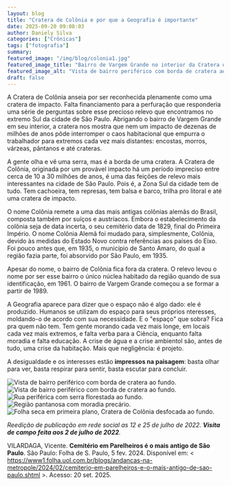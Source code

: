 ```yaml
---
layout: blog
title: "Cratera de Colônia e por que a Geografia é importante"
date: 2025-09-20 09:08:03
author: Daniely Silva
categories: ["Crônicas"]
tags: ["fotografia"]
summary:
featured_image: "/img/blog/colonia1.jpg"
featured_image_title: "Bairro de Vargem Grande no interior da Cratera de Colônia."
featured_image_alt: "Vista de bairro periférico com borda de cratera ao fundo."
draft: false
---
```


A Cratera de Colônia anseia por ser reconhecida plenamente como uma cratera de impacto. Falta financiamento para a perfuração que responderia uma série de perguntas sobre esse precioso relevo que encontramos no extremo Sul da cidade de São Paulo.
Abrigando o bairro de Vargem Grande em seu interior, a cratera nos mostra que nem um impacto de dezenas de milhões de anos pôde interromper o caos habitacional que empurra o trabalhador para extremos cada vez mais distantes: encostas, morros, várzeas, pântanos e até crateras.

A gente olha e vê uma serra, mas é a borda de uma cratera. A Cratera de Colônia, originada por um provável impacto há um período impreciso entre cerca de 10 a 30 milhões de anos, é uma das feições de relevo mais interessantes na cidade de São Paulo. Pois é, a Zona Sul da cidade tem de tudo. Tem cachoeira, tem represas, tem balsa e barco, trilha pro litoral e até uma cratera de impacto.

O nome Colônia remete a uma das mais antigas colônias alemãs do Brasil, composta também por suíços e austríacos. Embora o estabelecimento da colônia seja de data incerta, o seu cemitério data de 1829, final do Primeira Império. O nome Colônia Alemã foi mudado para, simplesmente, Colônia, devido às medidas do Estado Novo contra referências aos países do Eixo. Foi pouco antes que, em 1935, o município de Santo Amaro, do qual a região fazia parte, foi absorvido por São Paulo, em  1935.

Apesar do nome, o bairro de Colônia fica fora da cratera. O relevo levou o nome por ser esse bairro o único núclea habitado da região quando de sua identificação, em 1961. O bairro de Vargem Grande começou a se formar a partir de 1989.

A Geografia aparece para dizer que o espaço não é algo dado: ele é produzido. Humanos se utilizam do espaço para seus próprios nteresses, moldando-o de acordo com sua necessidade. E o "espaço" que sobra? Fica pra quem não tem. Tem gente morando cada vez mais longe, em locais cada vez mais extremos, e falta verba para a Ciência, enquanto falta moradia e falta educação. A crise de água e a crise ambientol são, antes de tudo, uma crise da habitação. Mais que negligência: é projeto.

A desigualdade e os interesses estão **impressos na paisagem**: basta olhar para ver, basta respirar para sentir, basta escutar para concluir.

![Vista de bairro periférico com borda de cratera ao fundo.](/img/blog/colonia2.jpg "Bairro de Vargem Grande no interior da Cratera de Colônia.")
![Vista de bairro periférico com borda de cratera ao fundo.](/img/blog/colonia3.jpg "Bairro de Vargem Grande no interior da Cratera de Colônia.")
![Rua periférica com serra florestada ao fundo.](/img/blog/colonia4.jpg "A partir uma das bordas, paisagem dos Mares de Morros externa à cratera difere da área plana e circular no seu interior.")
![Região pantanosa com moradia precário.](/img/blog/colonia5.jpg "Crise na moradia.")
![Folha seca em primeira plano, Cratera de Colônia desfocada ao fundo.](/img/blog/colonia6.jpg "Folha e cratera.")

*Reedição de publicação em rede social as 12 e 25 de julho de 2022. **Visita de campo feita aos 2 de julho de 2022**.*

VILARDAGA, Vicente. **Cemitério em Parelheiros é o mais antigo de São Paulo**. São Paulo: Folha de S. Paulo, 5 fev. 2024. Disponível em: < https://www1.folha.uol.com.br/blogs/andancas-na-metropole/2024/02/cemiterio-em-parelheiros-e-o-mais-antigo-de-sao-paulo.shtml >. Acesso: 20 set. 2025.
